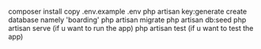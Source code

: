 composer install
copy .env.example .env
php artisan key:generate
create database namely 'boarding'
php artisan migrate
php artisan db:seed
php artisan serve (if u want to run the app)
php artisan test (if u want to test the app)


